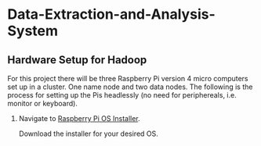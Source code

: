 # Data-Extraction-and-Analysis-System
## Hardware Setup for Hadoop
For this project there will be three Raspberry Pi version 4 micro computers set up in a cluster. One name node and two data nodes. The following is the process for setting up the Pis headlessly (no need for periphereals, i.e. monitor or keyboard).

1. Navigate to [Raspberry Pi OS Installer](https://www.raspberrypi.org/software/).

   Download the installer for your desired OS.

